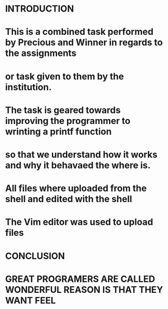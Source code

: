 # INTRODUCTION
#
# This is a combined task performed by Precious and Winner in regards to the assignments
# or task given to them by the institution.
# The task is geared towards improving the programmer to wrinting a printf function
# so that we understand how it works and why it behavaed the where is.

# All files where uploaded from the shell and edited with the shell

# The Vim editor was used to upload files

# CONCLUSION
# 
# GREAT PROGRAMERS ARE CALLED WONDERFUL REASON IS THAT THEY WANT FEEL